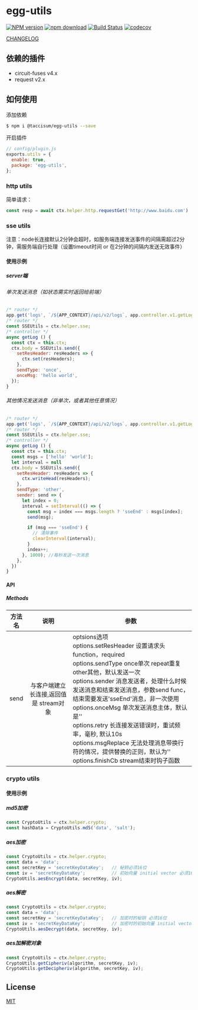 # egg-utils

[![NPM version][npm-image]][npm-url]
[![npm download][download-image]][download-url]
[![Build Status](https://www.travis-ci.org/deepexi/egg-utils.svg?branch=master)](https://www.travis-ci.org/deepexi/egg-utils)
[![codecov](https://codecov.io/gh/deepexi/egg-utils/branch/master/graph/badge.svg)](https://codecov.io/gh/deepexi/egg-utils)

[npm-image]: https://img.shields.io/npm/v/@taccisum/egg-utils.svg
[npm-url]: https://www.npmjs.com/package/@taccisum/egg-utils
[download-image]: https://img.shields.io/npm/dm/@taccisum/egg-utils.svg
[download-url]: https://www.npmjs.com/package/@taccisum/egg-utils

[CHANGELOG](./CHANGELOG.md)

## 依赖的插件

- circuit-fuses v4.x
- request v2.x

## 如何使用

添加依赖

```bash
$ npm i @taccisum/egg-utils --save
```

开启插件

```js
// config/plugin.js
exports.utils = {
  enable: true,
  package: 'egg-utils',
};
```

### http utils

简单请求：

```js
const resp = await ctx.helper.http.requestGet('http://www.baidu.com')
```
### sse utils

注意：node长连接默认2分钟会超时，如服务端连接发送事件的间隔需超过2分钟，需服务端自行处理（设置timeout时间 or 在2分钟的间隔内发送无效事件）

#### 使用示例

##### server端
###### 单次发送消息（如状态需实时返回给前端）
```js
/* router */
app.get('logs', `/${APP_CONTEXT}/api/v2/logs`, app.controller.v1.getLog);
/* router */
const SSEUtils = ctx.helper.sse;
/* controller */
async getLog () {
  const ctx = this.ctx;
  ctx.body = SSEUtils.send({
    setResHeader: resHeaders => {
      ctx.set(resHeaders);
    },
    sendType: 'once',
    onceMsg: 'hello world',
  });
}
```
###### 其他情况发送消息（非单次，或者其他任意情况）
```js
/* router */
app.get('logs', `/${APP_CONTEXT}/api/v2/logs`, app.controller.v1.getLog);
/* router */
const SSEUtils = ctx.helper.sse;
/* controller */
async getLog () {
  const ctx = this.ctx;
  const msgs = ['hello' 'world'];
  let interval = null
  ctx.body = SSEUtils.send({
    setResHeader: resHeaders => {
      ctx.writeHead(resHeaders);
    },
    sendType: 'other',
    sender: send => {
      let index = 0;
      interval = setInterval(() => {
        const msg = index === msgs.length ? 'sseEnd' : msgs[index];
        send(msg);

        if (msg === 'sseEnd') {
          // 清除事件
          clearInterval(interval);
        }
        index++;
      }, 1000); //每秒发送一次消息
    },
  })
}
```

#### API
##### Methods

|   方法名   | 说明 | 参数 |
| :--: | :--: | ---- |
| send | 与客户端建立长连接,返回值是 stream对象 | optsions选项<br />options.setResHeader 设置请求头function，required<br />options.sendType once单次 repeat重复 other其他，默认发送一次<br />options.sender 消息发送者，处理什么时候发送消息和结束发送消息，参数send func，结束需要发送'sseEnd'消息，非一次使用<br />options.onceMsg 单次发送消息主体，默认是''<br />options.retry 长连接发送错误时，重试频率，毫秒, 默认10s<br /> options.msgReplace 无法处理消息带换行符的情况，提供替换的正则，默认为''<br /> options.finishCb stream结束时钩子函数 |

### crypto utils

#### 使用示例

##### md5加密
```js
const CryptoUtils = ctx.helper.crypto;
const hashData = CryptoUtils.md5('data', 'salt');
```
##### aes加密
```js
const CryptoUtils = ctx.helper.crypto;
const data = 'data';
const secretKey = 'secretKeyDataKey';   // 秘钥必须16位
const iv = 'secretKeyDataKey';          // 初始向量 initial vector 必须16位
CryptoUtils.aesEncrypt(data, secretKey, iv);
```

##### aes解密
```js
const CryptoUtils = ctx.helper.crypto;
const data = 'data';
const secretKey = 'secretKeyDataKey';   // 加密时的秘钥 必须16位
const iv = 'secretKeyDataKey';          // 加密时的初始向量 initial vector 必须16位
CryptoUtils.aesDecrypt(data, secretKey, iv);
```

##### aes加解密对象
```js
const CryptoUtils = ctx.helper.crypto;
CryptoUtils.getCipheriv(algorithm, secretKey, iv);
CryptoUtils.getDecipheriv(algorithm, secretKey, iv);
```

## License

[MIT](LICENSE)
